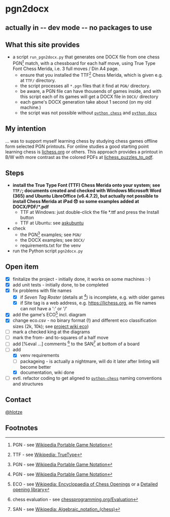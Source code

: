 # pgn2docx

## actually in -- dev mode -- no packages to use

## What this site provides 
- a script `run_pgn2docx.py`  that generates one DOCX file from one chess PGN[^1] match, with a chessboard for each half move, using True Type Font Chess Merida, i.e. 3 full moves / Din A4 page. 
  - ensure that you installed the TTF[^5] Chess Merida, which is given e.g. at `TTF/` directory.
  - the script processes all `*.pgn` files that it find at `PGN/` directory.
  - be aware, a PGN file can have thousends of games inside, and with this script each of its games will get a DOCX file in `DOCX/` directory
  - each game's DOCX generation take about 1 second (on my old machine.)
  - the script was not possible without [`python chess`](https://github.com/niklasf/python-chess) and [`python docx`](https://github.com/python-openxml/python-docx)

## My intention
... was to support myself learning chess by studying chess games offline form selected PGN printouts.
For online studies a good starting point learning chess is [lichess.org](https://lichess.org/) or others.
This approach provides a printout in B/W with more contrast as the colored PDFs at [lichess_puzzles_to_pdf](https://github.com/hlotze/lichess_puzzles_to_pdf).

## Steps
- **install the True Type Font (TTF) Chess Merida onto your system; see `TTF/`; documents created and checked with Windows Microsoft Word (365) and Ubuntu LibreOffice (v6.4.7.2), but actually not possible to install Chess Merida at iPad &#128542; so some examples added at DOCX/PDF/*.pdf**
  - TTF at Windows: just double-click the file *.ttf and press the Install button 
  - TTF at Ubuntu: see [askubuntu](https://askubuntu.com/questions/3697/how-do-i-install-fonts)
- check 
  - the PGN[^1] examples; see `PGN/`
  - the DOCX examples; see `DOCX/`
  - requirements.txt for the venv
- run the Python script `pgn2docx.py`

## Open item
- [x] finitalize the project - initially done, it works on some machines :-)
- [x] add unit tests - initially done, to be completed
- [x] fix problems with file names 
  - [x] if *Seven Tag Roster* (details at [^1]) is incomplete, e.g. with older games
  - [x] if Site tag is a web address, e.g. https://lichess.org, as file names can not have a ':' or '/'
- [x] add the game's ECO[^2] incl. diagram
- [x] change eco.csv - no binary format (!) and different eco classification sizes (2k, 10k); see [project wiki eco](https://github.com/hlotze/pgn2docx/wiki/eco))
- [ ] mark a checked king at the diagrams
- [ ] mark the from- and to-squares of a half move
- [ ] add [%eval ...] comments [^3] to the SAN[^4] at bottom of a board
- [ ] add 
  - [x] venv requirements
  - [ ] packageing - is actually a nightmare, will do it later after linting will become better
  - [x] documentation, wiki done
- [ ] evtl. refactor coding to get aligned to [`python-chess`](https://python-chess.readthedocs.io/en/latest/) naming conventions and structures

## Contact
[@hlotze](https://github.com/hlotze)

## Footnotes
[^1]: PGN - see [Wikipedia Portable Game Notation](https://en.wikipedia.org/wiki/Portable_Game_Notation)

[^2]: ECO - see [Wikipedia: Encyclopaedia of Chess Openings](https://en.wikipedia.org/wiki/List_of_chess_openings) or a [Detailed opening library](https://www3.diism.unisi.it/~addabbo/ECO_aperture_scacchi.html)

[^3]: chess evaluation - see [chessprogramming.org/Evaluation](https://www.chessprogramming.org/Evaluation)

[^4]: SAN - see [Wikipedia: Algebraic_notation_(chess)](https://en.wikipedia.org/wiki/Algebraic_notation_(chess))

[^5]: TTF - see [Wikipedia: TrueType](https://en.wikipedia.org/wiki/TrueType)


